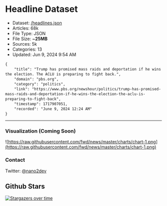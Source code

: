 # Headline Dataset

- Dataset: [/headlines.json](https://raw.githubusercontent.com/fwd/news/master/headlines.json) 
- Articles: 68k
- File Type: JSON
- File Size: ~**25MB**
- Sources: 5k
- Categories: 13
- Updated: Jun 9, 2024 9:54 AM

```
{
    "title": "Trump has promised mass raids and deportation if he wins the election. The ACLU is preparing to fight back.",
    "domain": "pbs.org",
    "category": "politics",
    "link": "https://www.pbs.org/newshour/politics/trump-has-promised-mass-raids-and-deportation-if-he-wins-the-election-the-aclu-is-preparing-to-fight-back",
    "timestamp": 1717907051,
    "recorded": "June 9, 2024 12:24 AM"
}
```

---

### Visualization (Coming Soon)

![https://raw.githubusercontent.com/fwd/news/master/charts/chart-1.png](https://raw.githubusercontent.com/fwd/news/master/charts/chart-1.png)

### Contact 

Twitter: [@nano2dev](https://twitter.com/nano2dev)

## Github Stars

[![Stargazers over time](https://starchart.cc/fwd/news.svg)](https://starchart.cc/fwd/news)
